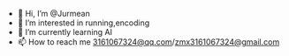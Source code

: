 - 👋 Hi, I’m @Jurmean
- 👀 I’m interested in running,encoding
- 🌱 I’m currently learning AI
- 📫 How to reach me 3161067324@qq.com/zmx3161067324@gmail.com

<!---
Jurmean/Jurmean is a ✨ special ✨ repository because its `README.md` (this file) appears on your GitHub profile.
You can click the Preview link to take a look at your changes.
--->

